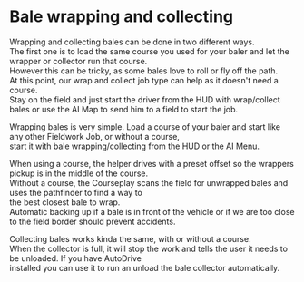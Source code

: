 # Bale wrapping and collecting

  
Wrapping and collecting bales can be done in two different ways.  
The first one is to load the same course you used for your baler and let the wrapper or collector run that course.  
However this can be tricky, as some bales love to roll or fly off the path.  
At this point, our wrap and collect job type can help as it doesn't need a course.  
Stay on the field and just start the driver from the HUD with wrap/collect bales or use the AI Map to send him to a field to start the job.  

  
Wrapping bales is very simple. Load a course of your baler and start like any other Fieldwork Job, or without a course,  
start it with bale wrapping/collecting from the HUD or the AI Menu.  

  
When using a course, the helper drives with a preset offset so the wrappers pickup is in the middle of the course.  
Without a course, the Courseplay scans the field for unwrapped bales and uses the pathfinder to find a way to  
the best closest bale to wrap.  
Automatic backing up if a bale is in front of the vehicle or if we are too close to the field border should prevent accidents.  

  
Collecting bales works kinda the same, with or without a course.  
When the collector is full, it will stop the work and tells the user it needs to be unloaded. If you have AutoDrive  
installed you can use it to run an unload the bale collector automatically.  

